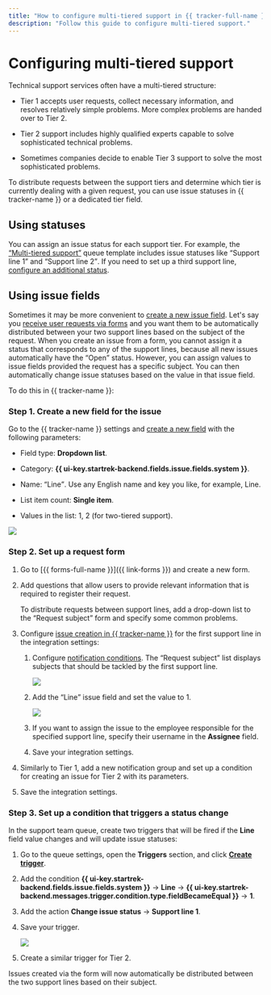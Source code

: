 ```yaml
---
title: "How to configure multi-tiered support in {{ tracker-full-name }}"
description: "Follow this guide to configure multi-tiered support."
---
```


# Configuring multi-tiered support

Technical support services often have a multi-tiered structure:

- Tier 1 accepts user requests, collect necessary information, and resolves relatively simple problems. More complex problems are handed over to Tier 2.

- Tier 2 support includes highly qualified experts capable to solve sophisticated technical problems.

- Sometimes companies decide to enable Tier 3 support to solve the most sophisticated problems.

To distribute requests between the support tiers and determine which tier is currently dealing with a given request, you can use issue statuses in {{ tracker-name }} or a dedicated tier field.

## Using statuses

You can assign an issue status for each support tier. For example, the [<q>Multi-tiered support</q>](manager/workflows.md#section_sup_lines) queue template includes issue statuses like <q>Support line 1</q> and <q>Support line 2</q>. If you need to set up a third support line, [configure an additional status](manager/workflow.md).

## Using issue fields

Sometimes it may be more convenient to [create a new issue field](user/create-param.md#section_pxn_fp4_xgb). Let's say you [receive user requests via forms](#form) and you want them to be automatically distributed between your two support lines based on the subject of the request. When you create an issue from a form, you cannot assign it a status that corresponds to any of the support lines, because all new issues automatically have the <q>Open</q> status. However, you can assign values to issue fields provided the request has a specific subject. You can then automatically change issue statuses based on the value in that issue field.

To do this in {{ tracker-name }}:


### Step 1. Create a new field for the issue

Go to the {{ tracker-name }} settings and [create a new field](user/create-param.md#section_pxn_fp4_xgb) with the following parameters:

- Field type: **Dropdown list**.

- Category: **{{ ui-key.startrek-backend.fields.issue.fields.system }}**.

- Name: <q>Line</q>. Use any English name and key you like, for example, Line.

- List item count: **Single item**.

- Values in the list: 1, 2 (for two-tiered support).

![](../_assets/tracker/param-support-line.png)


### Step 2. Set up a request form

1. Go to [{{ forms-full-name }}]({{ link-forms }}) and create a new form.

1. Add questions that allow users to provide relevant information that is required to register their request.

   To distribute requests between support lines, add a drop-down list to the <q>Request subject</q> form and specify some common problems.

1. Configure [issue creation in {{ tracker-name }}](../forms/create-task.md) for the first support line in the integration settings:

   1. Configure [notification conditions](../forms/notifications.md). The <q>Request subject</q> list displays subjects that should be tackled by the first support line.

      ![](../_assets/tracker/support-form-condition.png)

   1. Add the <q>Line</q> issue field and set the value to 1.

      ![](../_assets/tracker/support-form-fields.png)

   1. If you want to assign the issue to the employee responsible for the specified support line, specify their username in the **Assignee** field.

   1. Save your integration settings.

1. Similarly to Tier 1, add a new notification group and set up a condition for creating an issue for Tier 2 with its parameters.

1. Save the integration settings.

### Step 3. Set up a condition that triggers a status change

In the support team queue, create two triggers that will be fired if the **Line** field value changes and will update issue statuses:

1. Go to the queue settings, open the **Triggers** section, and click [**Create trigger**](user/create-trigger.md).

1. Add the condition **{{ ui-key.startrek-backend.fields.issue.fields.system }}** → **Line** → **{{ ui-key.startrek-backend.messages.trigger.condition.type.fieldBecameEqual }}** → **1**.

1. Add the action **Change issue status** → **Support line 1**.

1. Save your trigger.

    ![](../_assets/tracker/support-line-triggers.png)

1. Create a similar trigger for Tier 2.

Issues created via the form will now automatically be distributed between the two support lines based on their subject.